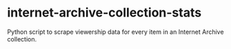 # internet-archive-collection-stats
Python script to scrape viewership data for every item in an Internet Archive collection.
